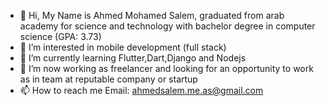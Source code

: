 - 👋 Hi, My Name is Ahmed Mohamed Salem, graduated from arab academy for science and technology with bachelor degree in computer science (GPA: 3.73)
- 👀 I’m interested in mobile development (full stack)
- 🌱 I’m currently learning Flutter,Dart,Django and Nodejs
- 💞️ I’m now working as freelancer and looking for an opportunity to work as in team at reputable company or startup
- 📫 How to reach me Email: ahmedsalem.me.as@gmail.com

